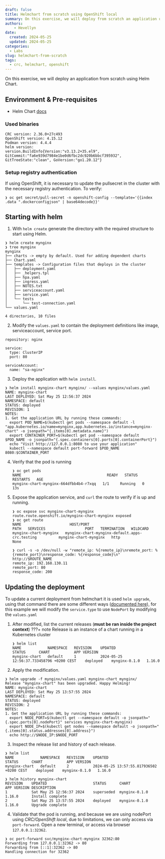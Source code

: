 ```yaml
---
draft: false
title: Helmchart from scratch using OpenShift local
summary: On this exercise, we will deploy from scratch an application using Helm Chart.
authors:
    - Hevellyn
date:
  created: 2024-05-25
  updated: 2024-05-25
categories:
  - Labs
slug: helmchart-from-scratch
tags:
  - crc, helmchart, openshift
---
```

On this exercise, we will deploy an application from scratch using Helm Chart.
<!-- more -->

## Environment & Pre-requisites

- Helm Chart [docs](https://helm.sh/docs/)

### Used binaries
```
CRC version: 2.36.0+27c493
OpenShift version: 4.15.12
Podman version: 4.4.4
helm version:
version.BuildInfo{Version:"v3.13.2+35.el9", GitCommit:"fa6e939d7984e1be0d6fbc2dc920b6bbcf395932", GitTreeState:"clean", GoVersion:"go1.20.12"}
```

### Setup registry authentication 
If using OpenShift, it is necessary to update the pullsecret in the cluster with the necessary registry authentication.
To verify:
```
❯ oc get secret/pull-secret -n openshift-config --template='{{index .data ".dockerconfigjson" | base64decode}}'
```

##  Starting with helm

1. With `helm create` generate the directory with the required structure to start using Helm.
```
❯ helm create mynginx
❯ tree mynginx
mynginx
├── charts -> empty by default. Used for adding dependent charts
├── Chart.yaml
├── templates -> Configuration files that deploys in the cluster
│   ├── deployment.yaml
│   ├── _helpers.tpl
│   ├── hpa.yaml
│   ├── ingress.yaml
│   ├── NOTES.txt
│   ├── serviceaccount.yaml
│   ├── service.yaml
│   └── tests
│       └── test-connection.yaml
└── values.yaml

4 directories, 10 files
``` 

2. Modify the `values.yaml` to contain the deployment definitions like image, serviceaccount, service port.
```
repository: nginx

service:
  type: ClusterIP
  port: 80

serviceAccount:
  name: "sa-nginx"
```

3. Deploy the application with `helm install`.
```
❯ helm install mynginx-chart mynginx/ --values mynginx/values.yaml
NAME: mynginx-chart
LAST DEPLOYED: Sat May 25 12:56:37 2024
NAMESPACE: default
STATUS: deployed
REVISION: 1
NOTES:
1. Get the application URL by running these commands:
  export POD_NAME=$(kubectl get pods --namespace default -l "app.kubernetes.io/name=mynginx,app.kubernetes.io/instance=mynginx-chart" -o jsonpath="{.items[0].metadata.name}")
  export CONTAINER_PORT=$(kubectl get pod --namespace default $POD_NAME -o jsonpath="{.spec.containers[0].ports[0].containerPort}")
  echo "Visit http://127.0.0.1:8080 to use your application"
  kubectl --namespace default port-forward $POD_NAME 8080:$CONTAINER_PORT
```

4. Verify that the pod is running 
    ```
    ❯ oc get pods
    NAME                                       READY   STATUS    RESTARTS   AGE
    mynginx-chart-mynginx-664dfbb4b4-r7xqq   1/1     Running   0          13s
    ```

5. Expose the application service, and `curl` the route to verify if is up and running.
    ```
    ❯ oc expose svc mynginx-chart-mynginx
    route.route.openshift.io/mynginx-chart-mynginx exposed
    ❯ oc get route
    NAME                      HOST/PORT                                          PATH   SERVICES                  PORT   TERMINATION   WILDCARD
    mynginx-chart-mynginx   mynginx-chart-mynginx-default.apps-crc.testing          mynginx-chart-mynginx   http                 None

    ❯ curl -s -o /dev/null -w "remote_ip: %{remote_ip}\nremote_port: %{remote_port}\nresponse_code: %{response_code}\n" http://$ROUTE_NAME
    remote_ip: 192.168.130.11
    remote_port: 80
    response_code: 200
    ```

## Updating the deployment
To update a current deployment from helmchart it is used `helm upgrade`, using that command there are some different ways ([documented here](#)), for this example we will modify the `service.type` to use `NodePort` by modifying the `values.yaml`


1. After modified, list the current releases (**must be ran inside the project context**)
???+ note
    Release is an instance of a chart running in a Kubernetes cluster

    ```
    ❯ helm list
    NAME         	NAMESPACE	REVISION	UPDATED                                 	STATUS  	CHART          	APP VERSION
    mynginx-chart	default  	1       	2024-05-25 12:56:37.733458796 +0200 CEST	deployed	mynginx-0.1.0	1.16.0 
    ```

2. Apply the modification.
```
❯ helm upgrade -f mynginx/values.yaml mynginx-chart mynginx/
Release "mynginx-chart" has been upgraded. Happy Helming!
NAME: mynginx-chart
LAST DEPLOYED: Sat May 25 13:57:55 2024
NAMESPACE: default
STATUS: deployed
REVISION: 2
NOTES:
1. Get the application URL by running these commands:
  export NODE_PORT=$(kubectl get --namespace default -o jsonpath="{.spec.ports[0].nodePort}" services mynginx-chart-mynginx)
  export NODE_IP=$(kubectl get nodes --namespace default -o jsonpath="{.items[0].status.addresses[0].address}")
  echo http://$NODE_IP:$NODE_PORT
```

3. Inspect the release list and history of each release.
```
❯ helm list
NAME         	NAMESPACE	REVISION	UPDATED                                 	STATUS  	CHART          	APP VERSION
mynginx-chart	default  	2       	2024-05-25 13:57:55.817936502 +0200 CEST	deployed	mynginx-0.1.0	1.16.0 

❯ helm history mynginx-chart
REVISION	UPDATED                 	STATUS    	CHART          	APP VERSION	DESCRIPTION     
1       	Sat May 25 12:56:37 2024	superseded	mynginx-0.1.0	1.16.0     	Install complete
2       	Sat May 25 13:57:55 2024	deployed  	mynginx-0.1.0	1.16.0     	Upgrade complete
```

4. Validate that the pod is running, and because we are using nodePort using *CRC/OpenShift local*, due to limitations, we can only access via `port-forward`. Open a new terminal, or access via browser `127.0.0.1:32362`.
```
❯ oc port-forward svc/mynginx-chart-mynginx 32362:80
Forwarding from 127.0.0.1:32362 -> 80
Forwarding from [::1]:32362 -> 80
Handling connection for 32362
```